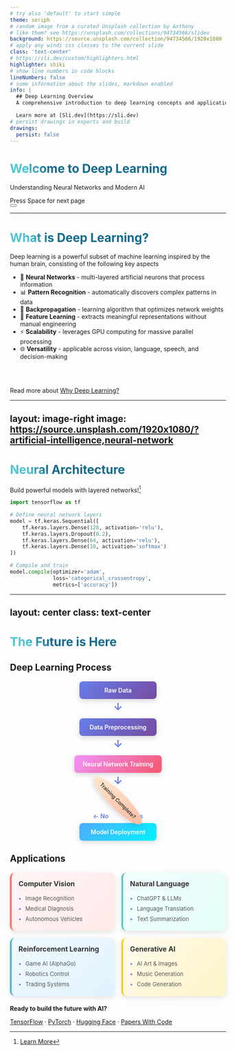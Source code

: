```yaml
---
# try also 'default' to start simple
theme: seriph
# random image from a curated Unsplash collection by Anthony
# like them? see https://unsplash.com/collections/94734566/slidev
background: https://source.unsplash.com/collection/94734566/1920x1080
# apply any windi css classes to the current slide
class: 'text-center'
# https://sli.dev/custom/highlighters.html
highlighter: shiki
# show line numbers in code blocks
lineNumbers: false
# some information about the slides, markdown enabled
info: |
  ## Deep Learning Overview
  A comprehensive introduction to deep learning concepts and applications.

  Learn more at [Sli.dev](https://sli.dev)
# persist drawings in exports and build
drawings:
  persist: false
---
```


# Welcome to Deep Learning

Understanding Neural Networks and Modern AI

<div class="pt-12">
  <span @click="$slidev.nav.next" class="px-2 py-1 rounded cursor-pointer" hover="bg-white bg-opacity-10">
    Press Space for next page <carbon:arrow-right class="inline"/>
  </span>
</div>

<div class="abs-br m-6 flex gap-2">
  <button @click="$slidev.nav.openInEditor()" title="Open in Editor" class="text-xl icon-btn opacity-50 !border-none !hover:text-white">
    <carbon:edit />
  </button>
  <a href="https://github.com/tensorflow/tensorflow" target="_blank" alt="TensorFlow"
    class="text-xl icon-btn opacity-50 !border-none !hover:text-white">
    <carbon-logo-github />
  </a>
</div>

<!--
Deep learning is revolutionizing how machines understand and process information, from computer vision to natural language processing.
-->

---

# What is Deep Learning?

Deep learning is a powerful subset of machine learning inspired by the human brain, consisting of the following key aspects

- 🧠 **Neural Networks** - multi-layered artificial neurons that process information
- 📊 **Pattern Recognition** - automatically discovers complex patterns in data
- 🔄 **Backpropagation** - learning algorithm that optimizes network weights
- 🎯 **Feature Learning** - extracts meaningful representations without manual engineering
- ⚡ **Scalability** - leverages GPU computing for massive parallel processing
- 🌐 **Versatility** - applicable across vision, language, speech, and decision-making

<br>
<br>

Read more about [Why Deep Learning?](https://www.deeplearningbook.org/)

<!--
Deep learning has transformed AI by enabling machines to learn hierarchical representations of data, leading to breakthroughs in computer vision, natural language processing, and many other domains.
-->

<style>
h1 {
  background-color: #2B90B6;
  background-image: linear-gradient(45deg, #4EC5D4 10%, #146b8c 20%);
  background-size: 100%;
  -webkit-background-clip: text;
  -moz-background-clip: text;
  -webkit-text-fill-color: transparent; 
  -moz-text-fill-color: transparent;
}
</style>

---
layout: image-right
image: https://source.unsplash.com/1920x1080/?artificial-intelligence,neural-network
---

# Neural Architecture

Build powerful models with layered networks![^1]

```python {all|2|1-6|9|all}
import tensorflow as tf

# Define neural network layers
model = tf.keras.Sequential([
    tf.keras.layers.Dense(128, activation='relu'),
    tf.keras.layers.Dropout(0.2),
    tf.keras.layers.Dense(64, activation='relu'),
    tf.keras.layers.Dense(10, activation='softmax')
])

# Compile and train
model.compile(optimizer='adam',
              loss='categorical_crossentropy',
              metrics=['accuracy'])
```

<arrow v-click="3" x1="400" y1="420" x2="230" y2="330" color="#564" width="3" arrowSize="1" />

[^1]: [Learn More](https://www.tensorflow.org/guide/keras)

<style>
.footnotes-sep {
  @apply mt-20 opacity-10;
}
.footnotes {
  @apply text-sm opacity-75;
}
.footnote-backref {
  display: none;
}
</style>

---
layout: center
class: text-center
---

# The Future is Here

<div class="grid grid-cols-2 gap-8 pt-4">

<div>

## Deep Learning Process

<div class="flowchart">
  <div class="flow-step start">
    <div class="box">Raw Data</div>
    <div class="arrow">↓</div>
  </div>
  
  <div class="flow-step">
    <div class="box">Data Preprocessing</div>
    <div class="arrow">↓</div>
  </div>
  
  <div class="flow-step">
    <div class="box neural">Neural Network Training</div>
    <div class="arrow">↓</div>
  </div>
  
  <div class="flow-step">
    <div class="diamond">Training Complete?</div>
    <div class="decision-arrows">
      <div class="arrow-left">← No</div>
      <div class="arrow-down">↓ Yes</div>
    </div>
  </div>
  
  <div class="flow-step">
    <div class="box success">Model Deployment</div>
  </div>
</div>

</div>

<div>

## Applications

<div class="applications-grid">
  <div class="app-category vision">
    <h4>Computer Vision</h4>
    <ul>
      <li>Image Recognition</li>
      <li>Medical Diagnosis</li>
      <li>Autonomous Vehicles</li>
    </ul>
  </div>
  
  <div class="app-category nlp">
    <h4>Natural Language</h4>
    <ul>
      <li>ChatGPT & LLMs</li>
      <li>Language Translation</li>
      <li>Text Summarization</li>
    </ul>
  </div>
  
  <div class="app-category rl">
    <h4>Reinforcement Learning</h4>
    <ul>
      <li>Game AI (AlphaGo)</li>
      <li>Robotics Control</li>
      <li>Trading Systems</li>
    </ul>
  </div>
  
  <div class="app-category gen">
    <h4>Generative AI</h4>
    <ul>
      <li>AI Art & Images</li>
      <li>Music Generation</li>
      <li>Code Generation</li>
    </ul>
  </div>
</div>

</div>

</div>

<div class="mt-6 text-center">

**Ready to build the future with AI?**

[TensorFlow](https://tensorflow.org) · [PyTorch](https://pytorch.org) · [Hugging Face](https://huggingface.co) · [Papers With Code](https://paperswithcode.com)

</div>

<style>
.flowchart {
  display: flex;
  flex-direction: column;
  align-items: center;
  gap: 8px;
  margin: 20px 0;
}

.flow-step {
  display: flex;
  flex-direction: column;
  align-items: center;
}

.box {
  background: linear-gradient(135deg, #667eea 0%, #764ba2 100%);
  color: white;
  padding: 12px 20px;
  border-radius: 8px;
  font-weight: 600;
  font-size: 14px;
  box-shadow: 0 4px 12px rgba(0,0,0,0.15);
  min-width: 140px;
  text-align: center;
}

.box.neural {
  background: linear-gradient(135deg, #f093fb 0%, #f5576c 100%);
}

.box.success {
  background: linear-gradient(135deg, #4facfe 0%, #00f2fe 100%);
}

.diamond {
  background: linear-gradient(135deg, #ffecd2 0%, #fcb69f 100%);
  color: #333;
  padding: 12px 16px;
  border-radius: 50%;
  font-weight: 600;
  font-size: 12px;
  box-shadow: 0 4px 12px rgba(0,0,0,0.15);
  min-width: 120px;
  text-align: center;
  transform: rotate(45deg);
}

.diamond span {
  transform: rotate(-45deg);
  display: block;
}

.arrow {
  font-size: 24px;
  color: #667eea;
  margin: 4px 0;
  font-weight: bold;
}

.decision-arrows {
  display: flex;
  gap: 40px;
  margin-top: 8px;
}

.arrow-left, .arrow-down {
  font-size: 14px;
  color: #667eea;
  font-weight: 600;
}

.applications-grid {
  display: grid;
  grid-template-columns: 1fr 1fr;
  gap: 16px;
  margin: 20px 0;
}

.app-category {
  background: white;
  border-radius: 12px;
  padding: 16px;
  box-shadow: 0 4px 12px rgba(0,0,0,0.1);
  border-left: 4px solid;
}

.app-category.vision {
  border-left-color: #ff6b6b;
  background: linear-gradient(135deg, #fff5f5 0%, #ffe8e8 100%);
}

.app-category.nlp {
  border-left-color: #4ecdc4;
  background: linear-gradient(135deg, #f0fdfc 0%, #e6fffa 100%);
}

.app-category.rl {
  border-left-color: #45b7d1;
  background: linear-gradient(135deg, #f0f9ff 0%, #e0f2fe 100%);
}

.app-category.gen {
  border-left-color: #f9ca24;
  background: linear-gradient(135deg, #fffbeb 0%, #fef3c7 100%);
}

.app-category h4 {
  margin: 0 0 12px 0;
  font-size: 16px;
  font-weight: 700;
  color: #333;
}

.app-category ul {
  margin: 0;
  padding: 0;
  list-style: none;
}

.app-category li {
  padding: 4px 0;
  font-size: 13px;
  color: #555;
  position: relative;
  padding-left: 16px;
}

.app-category li:before {
  content: "•";
  position: absolute;
  left: 0;
  color: #667eea;
  font-weight: bold;
}
</style>